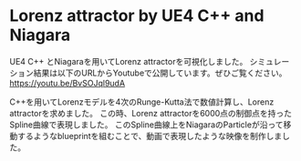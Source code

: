 # Lorenz attractor by UE4 C++ and Niagara
 UE4 C++ とNiagaraを用いてLorenz attractorを可視化しました。
 シミュレーション結果は以下のURLからYoutubeで公開しています。ぜひご覧ください。
 https://youtu.be/BvSOJql9udA
 
 C++を用いてLorenzモデルを4次のRunge-Kutta法で数値計算し、Lorenz attractorを求めました。
 この時、Lorenz attractorを6000点の制御点を持ったSpline曲線で表現しました。
 このSpline曲線上をNiagaraのParticleが沿って移動するようなblueprintを組むことで、動画で表現したような映像を制作しました。

